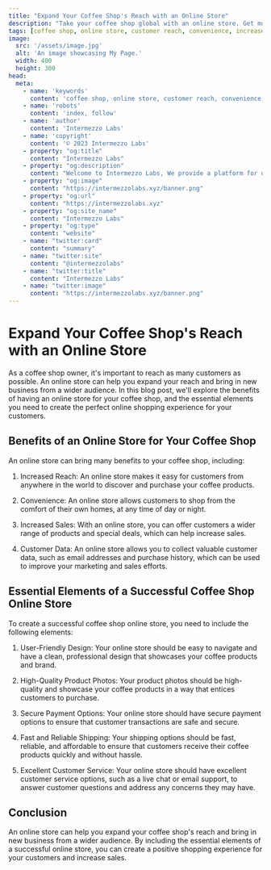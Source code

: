 ```yaml
---
title: "Expand Your Coffee Shop's Reach with an Online Store"
description: "Take your coffee shop global with an online store. Get more customers, increase sales, and streamline operations with our expert development services. Contact us today."
tags: [coffee shop, online store, customer reach, convenience, increased sales, customer data, user-friendly design, high-quality product photos, secure payment options, fast and reliable shipping, excellent customer service]
image:
  src: '/assets/image.jpg'
  alt: 'An image showcasing My Page.'
  width: 400
  height: 300
head:
  meta:
    - name: 'keywords'
      content: 'coffee shop, online store, customer reach, convenience, increased sales, customer data, user-friendly design, high-quality product photos, secure payment options, fast and reliable shipping, excellent customer service'
    - name: 'robots'
      content: 'index, follow'
    - name: 'author'
      content: 'Intermezzo Labs'
    - name: 'copyright'
      content: '© 2023 Intermezzo Labs'
    - property: "og:title"
      content: "Intermezzo Labs"
    - property: "og:description"
      content: "Welcome to Intermezzo Labs, We provide a platform for users to create, manage and trade digital assets. These platforms can be used for a variety of purposes, such as gaming, collectibles, and e-commerce. Intermezzo Labs is for anyone who wants to leverage blockchain technology."
    - property: "og:image"
      content: "https://intermezzolabs.xyz/banner.png"
    - property: "og:url"
      content: "https://intermezzolabs.xyz"
    - property: "og:site_name"
      content: "Intermezzo Labs"
    - property: "og:type"
      content: "website"
    - name: "twitter:card"
      content: "summary"
    - name: "twitter:site"
      content: "@intermezzolabs"
    - name: "twitter:title"
      content: "Intermezzo Labs"
    - name: "twitter:image"
      content: "https://intermezzolabs.xyz/banner.png"
---
```


# Expand Your Coffee Shop's Reach with an Online Store

As a coffee shop owner, it's important to reach as many customers as possible. An online store can help you expand your reach and bring in new business from a wider audience. In this blog post, we'll explore the benefits of having an online store for your coffee shop, and the essential elements you need to create the perfect online shopping experience for your customers.

## Benefits of an Online Store for Your Coffee Shop

An online store can bring many benefits to your coffee shop, including:

1. Increased Reach: An online store makes it easy for customers from anywhere in the world to discover and purchase your coffee products.

2. Convenience: An online store allows customers to shop from the comfort of their own homes, at any time of day or night.

3. Increased Sales: With an online store, you can offer customers a wider range of products and special deals, which can help increase sales.

4. Customer Data: An online store allows you to collect valuable customer data, such as email addresses and purchase history, which can be used to improve your marketing and sales efforts.

## Essential Elements of a Successful Coffee Shop Online Store

To create a successful coffee shop online store, you need to include the following elements:

1. User-Friendly Design: Your online store should be easy to navigate and have a clean, professional design that showcases your coffee products and brand.

2. High-Quality Product Photos: Your product photos should be high-quality and showcase your coffee products in a way that entices customers to purchase.

3. Secure Payment Options: Your online store should have secure payment options to ensure that customer transactions are safe and secure.

4. Fast and Reliable Shipping: Your shipping options should be fast, reliable, and affordable to ensure that customers receive their coffee products quickly and without hassle.

5. Excellent Customer Service: Your online store should have excellent customer service options, such as a live chat or email support, to answer customer questions and address any concerns they may have.

## Conclusion

An online store can help you expand your coffee shop's reach and bring in new business from a wider audience. By including the essential elements of a successful online store, you can create a positive shopping experience for your customers and increase sales.

